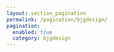 ```yaml
---
layout: section_pagination
permalink: /pagination/bjgdesign/
pagination:
  enabled: true
  category: bjgdesign
---
```

